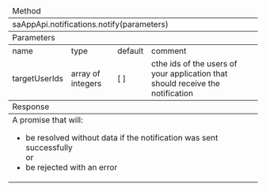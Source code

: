 <table>
	<thead>
		<tr>
			<td colspan="4">Method</td>
		</tr>
	</thead>
	<tbody>
		<tr>
			<td colspan="4">saAppApi.notifications.notify(parameters)</td>
		</tr>
	</tbody>
	<thead>
		<tr>
			<td colspan="4">Parameters</td>
		</tr>
	</thead>
	<tbody>
		<tr>
			<td>name</td>
			<td>type</td>
			<td>default</td>
			<td>comment</td>
		</tr>
		<tr>
			<td>targetUserIds</td>
			<td>array of integers</td>
			<td>[ ]</td>
			<td>cthe ids of the users of your application that should receive the notification</td>
		</tr>
	</tbody>
	<thead>
		<tr>
			<td colspan="4">Response</td>
		</tr>
	</thead>
	<tbody>
		<tr>
			<td colspan="4">
				A promise that will:
				<ul>
					<li>be resolved without data if the notification was sent successfully</li>
					<div>or</div>
					<li>be rejected with an error</li>
				</ul>
			</td>
		</tr>
	</tbody>
</table>
